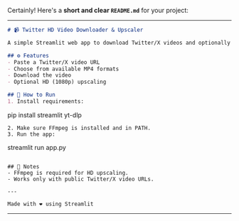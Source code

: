 Certainly! Here's a **short and clear `README.md`** for your project:

---

```markdown
# 📹 Twitter HD Video Downloader & Upscaler

A simple Streamlit web app to download Twitter/X videos and optionally upscale them to 1080p HD using FFmpeg.

## ⚙️ Features
- Paste a Twitter/X video URL
- Choose from available MP4 formats
- Download the video
- Optional HD (1080p) upscaling

## 🚀 How to Run
1. Install requirements:
   ```
   pip install streamlit yt-dlp
   ```
2. Make sure FFmpeg is installed and in PATH.
3. Run the app:
   ```
   streamlit run app.py
   ```

## 📝 Notes
- FFmpeg is required for HD upscaling.
- Works only with public Twitter/X video URLs.

---

Made with ❤️ using Streamlit
```

---


